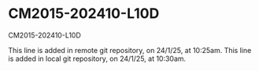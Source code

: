 # CM2015-202410-L10D
CM2015-202410-L10D

This line is added in remote git repository, on 24/1/25, at 10:25am.
This line is added in local git repository, on 24/1/25, at 10:30am.